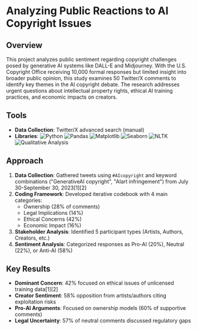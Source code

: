 # Analyzing Public Reactions to AI Copyright Issues

## Overview
This project analyzes public sentiment regarding copyright challenges posed by generative AI systems like DALL-E and Midjourney. With the U.S. Copyright Office receiving 10,000 formal responses but limited insight into broader public opinion, this study examines 50 Twitter/X comments to identify key themes in the AI copyright debate. The research addresses urgent questions about intellectual property rights, ethical AI training practices, and economic impacts on creators.

## Tools
- **Data Collection**: Twitter/X advanced search (manual)
- **Libraries**: 
![Python](https://img.shields.io/badge/Python-3.9+-blue) 
![Pandas](https://img.shields.io/badge/Pandas-2.0+-darkblue) 
![Matplotlib](https://img.shields.io/badge/Matplotlib-3.7-orange) 
![Seaborn](https://img.shields.io/badge/Seaborn-0.12-purple) 
![NLTK](https://img.shields.io/badge/NLTK-3.8-green)   
![Qualitative Analysis](https://img.shields.io/badge/Analysis-Qualitative%20Content-red)

## Approach
1. **Data Collection**: Gathered tweets using `#AIcopyright` and keyword combinations ("GenerativeAI copyright", "AIart infringement") from July 30-September 30, 2023[1][2]
2. **Coding Framework**: Developed iterative codebook with 4 main categories:
   - Ownership (28% of comments)
   - Legal Implications (14%)
   - Ethical Concerns (42%)
   - Economic Impact (16%)
3. **Stakeholder Analysis**: Identified 5 participant types (Artists, Authors, Creators, etc.)
4. **Sentiment Analysis**: Categorized responses as Pro-AI (20%), Neutral (22%), or Anti-AI (58%)

## Key Results
- **Dominant Concern**: 42% focused on ethical issues of unlicensed training data[1][2]
- **Creator Sentiment**: 58% opposition from artists/authors citing exploitation risks
- **Pro-AI Arguments**: Focused on ownership models (60% of supportive comments)
- **Legal Uncertainty**: 57% of neutral comments discussed regulatory gaps
